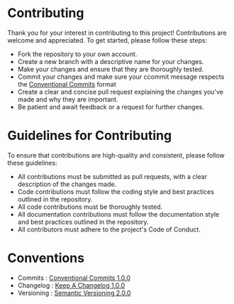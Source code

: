 # Contributing

Thank you for your interest in contributing to this project! Contributions are welcome and appreciated. To get started, please follow these steps:

* Fork the repository to your own account.
* Create a new branch with a descriptive name for your changes.
* Make your changes and ensure that they are thoroughly tested.
* Commit your changes and make sure your ccommit message respects the [Conventional Commits](https://www.conventionalcommits.org/en/v1.0.0/) format
* Create a clear and concise pull request explaining the changes you've made and why they are important.
* Be patient and await feedback or a request for further changes.

# Guidelines for Contributing

To ensure that contributions are high-quality and consistent, please follow these guidelines:

* All contributions must be submitted as pull requests, with a clear description of the changes made.
* Code contributions must follow the coding style and best practices outlined in the repository.
* All code contributions must be thoroughly tested.
* All documentation contributions must follow the documentation style and best practices outlined in the repository.
* All contributors must adhere to the project's Code of Conduct.

# Conventions

* Commits    : [Conventional Commits 1.0.0](https://www.conventionalcommits.org/en/v1.0.0/)
* Changelog  : [Keep A Changelog 1.0.0](https://keepachangelog.com/en/1.0.0/)
* Versioning : [Semantic Versioning 2.0.0](https://semver.org/spec/v2.0.0.html)